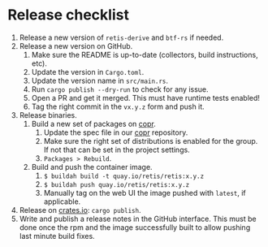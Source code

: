 # Release checklist

1. Release a new version of `retis-derive` and `btf-rs` if needed.
1. Release a new version on GitHub.
   1. Make sure the README is up-to-date (collectors, build instructions, etc).
   1. Update the version in `Cargo.toml`.
   1. Update the version name in `src/main.rs`.
   1. Run `cargo publish --dry-run` to check for any issue.
   1. Open a PR and get it merged. This must have runtime tests enabled!
   1. Tag the right commit in the `vx.y.z` form and push it.
1. Release binaries.
   1. Build a new set of packages on [copr](https://copr.fedorainfracloud.org/coprs/g/retis/retis/).
      1. Update the spec file in our [copr](https://github.com/retis-org/copr)
         repository.
      1. Make sure the right set of distributions is enabled for the group. If
         not that can be set in the project settings.
      1. `Packages > Rebuild`.
   1. Build and push the container image.
      1. `$ buildah build -t quay.io/retis/retis:x.y.z`
      1. `$ buildah push quay.io/retis/retis:x.y.z`
      1. Manually tag on the web UI the image pushed with `latest`, if
         applicable.
1. Release on [crates.io](https://crates.io): `cargo publish`.
1. Write and publish a release notes in the GitHub interface. This must be done
   once the rpm and the image successfully built to allow pushing last minute
   build fixes.
